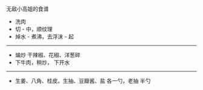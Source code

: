 无敌小高姐的食谱
* 洗肉
* 切 - 中，顺纹理
* 焯水 - 煮沸，去浮沫 - 起
---
* 煸炒 干辣椒、花椒、洋葱碎
* 下牛肉，稍炒， 下开水
---
* 生姜、八角、桂皮。生抽、豆瓣酱、盐 各一勺，老抽 半勺
